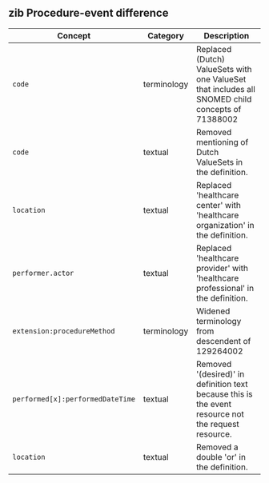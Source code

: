 ## zib Procedure-event difference

| Concept         | Category          | Description                             | 
|-----------------|-------------------|-----------------------------------------|
| `code` | terminology | Replaced (Dutch) ValueSets with one ValueSet that includes all SNOMED child concepts of 71388002 |Procedure (procedure) and made it extensible. |
| `code` | textual | Removed mentioning of Dutch ValueSets in the definition. |
| `location` | textual | Replaced 'healthcare center' with 'healthcare organization' in the definition. |
| `performer.actor` | textual | Replaced 'healthcare provider' with 'healthcare professional' in the definition. |
| `extension:procedureMethod` | terminology | Widened terminology from descendent of 129264002|Action to all of SNOMED. Changed the binding from required to extensible. | 
| `performed[x]:performedDateTime` | textual | Removed '(desired)' in definition text because this is the event resource not the request resource. | 
| `location` | textual | Removed a double 'or' in the definition.
